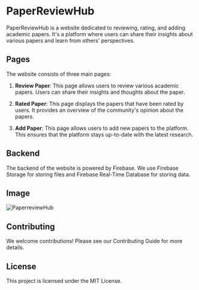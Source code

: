 # PaperReviewHub

PaperReviewHub is a website dedicated to reviewing, rating, and adding academic papers. It's a platform where users can share their insights about various papers and learn from others' perspectives.

## Pages

The website consists of three main pages:

1. **Review Paper**: This page allows users to review various academic papers. Users can share their insights and thoughts about the paper.

2. **Rated Paper**: This page displays the papers that have been rated by users. It provides an overview of the community's opinion about the papers.

3. **Add Paper**: This page allows users to add new papers to the platform. This ensures that the platform stays up-to-date with the latest research.

## Backend

The backend of the website is powered by Firebase. We use Firebase Storage for storing files and Firebase Real-Time Database for storing data.

## Image

![PaperreviewHub](https://github.com/kgaurav8026/PaperReviewHub/assets/78530088/a9453cf2-a809-4011-8373-8eb4d8218bcf)

## Contributing

We welcome contributions! Please see our Contributing Guide for more details.

## License

This project is licensed under the MIT License.
